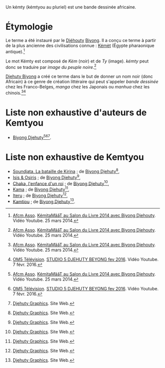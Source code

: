 <!-- TITLE: Kémty -->
<!-- SUBTITLE: Qu'est-ce qu'un Kémty ? -->

Un kémty (kémtyou au pluriel) est une bande dessinée africaine.

# Étymologie
Le terme a été instauré par le [Djéhouty](/terminologie/titre/djehouty) [Biyong](/personnalite/homme/ecrivain/afrique/ouest/cameroun/djehuty-biyong). Il a conçu ce terme à partir de la plus ancienne des civilisations connue : [Kémèt](/geographie/empire/afrique/nord-est/kmt) (Égypte pharaonique antique).[^1]

Le mot Kémty est composé de *Kém* (noir) et de *Ty* (image). *kémty* peut donc se traduire par *image du peuple noire*.[^1]

[Djehuty Biyong](/personnalite/homme/ecrivain/afrique/ouest/cameroun/djehuty-biyong) a créé ce terme dans le but de donner un nom noir (donc Africain) à ce genre de création littéraire qui peut s'appeler *bande dessinée* chez les Franco-Belges, *manga* chez les Japonais ou *manhua* chez les chinois.[^1][^2]

# Liste non exhaustive d'auteurs de Kemtyou
* [Biyong Djehuty](/personnalite/homme/ecrivain/afrique/ouest/cameroun/djehuty-biyong)[^1][^2][^3].

# Liste non exhaustive de Kemtyou
* [Soundjata, La bataille de Kirina](/ouvrage/kemty/soundjata-la-bataille-de-kirina) ; de [Biyong Djehuty](/personnalite/homme/ecrivain/afrique/ouest/cameroun/djehuty-biyong)[^3],
* [Isis & Osiris](/ouvrage/kemty/isis-et-osiris) ; de [Biyong Djehuty](/personnalite/homme/ecrivain/afrique/ouest/cameroun/djehuty-biyong)[^3],
* [Chaka, l'enfance d'un roi](/ouvrage/kemty/chaka-l-enfance-d-un-roi) ; de [Biyong Djehuty](/personnalite/homme/ecrivain/afrique/ouest/cameroun/djehuty-biyong)[^3],
* [Kama](/ouvrage/kemty/kama) ; de [Biyong Djehuty](/personnalite/homme/ecrivain/afrique/ouest/cameroun/djehuty-biyong)[^3],
* [Iteru](/ouvrage/kemty/iteru) ; de [Biyong Djehuty](/personnalite/homme/ecrivain/afrique/ouest/cameroun/djehuty-biyong)[^3],
* [Kamtiou](/ouvrage/kemty/kamtiou) ; de [Biyong Djehuty](/personnalite/homme/ecrivain/afrique/ouest/cameroun/djehuty-biyong)[^3].


[^1]: [Afcm Asso](https://www.youtube.com/channel/UCNsqyzDtr6PDtP-2hL8TBOQ). [KémitaMââT au Salon du Livre 2014 avec Biyong Djehouty](https://www.youtube.com/watch?v=5Kj776oO8xI). Vidéo Youtube. 25 mars 2014. 
[^2]: [OM5 Télévision](https://www.youtube.com/channel/UCaLMmJOTQdWCqEkteyDnn4w). [STUDIO 5 DJEHUTY BEYONG fev 2016](https://www.youtube.com/watch?v=B3JxH7JnGsc). Vidéo Youtube. 7 févr. 2016.
[^3]: [Djehuty Graphics](http://djehutygraphics.com/). Site Web. 